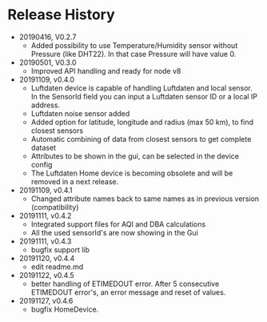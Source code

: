 # Release History

* 20190416, V0.2.7
  * Added possibility to use Temperature/Humidity sensor without Pressure (like DHT22). In that case Pressure will have value 0.
* 20190501, V0.3.0
  * Improved API handling and ready for node v8
* 20191109, v0.4.0
  * Luftdaten device is capable of handling Luftdaten and local sensor. In the SensorId field you can input a Luftdaten sensor ID or a local IP address.
  * Luftdaten noise sensor added
  * Added option for latitude, longitude and radius (max 50 km), to find closest sensors
  * Automatic combining of data from closest sensors to get complete dataset
  * Attributes to be shown in the gui, can be selected in the device config
  * The Luftdaten Home device is becoming obsolete and will be removed in a next release.
* 20191109, v0.4.1
  * Changed attribute names back to same names as in previous version (compatibility)
* 20191111, v0.4.2
  * Integrated support files for AQI and DBA calculations
  * All the used sensorId's are now showing in the Gui
* 20191111, v0.4.3
  * bugfix support lib
* 20191120, v0.4.4
  * edit readme.md
* 20191122, v0.4.5
  * better handling of ETIMEDOUT error. After 5 consecutive ETIMEDOUT error's, an error message and reset of values.
* 20191127, v0.4.6
  * bugfix HomeDevice.

